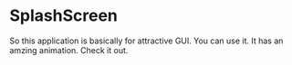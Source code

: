 # SplashScreen

So this application is basically for attractive GUI.
You can use it. It has an amzing animation. Check it out.

